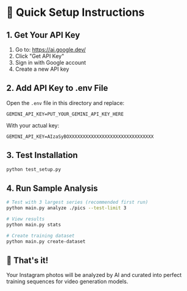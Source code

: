# 🚀 Quick Setup Instructions

## 1. Get Your API Key
1. Go to: https://ai.google.dev/
2. Click "Get API Key" 
3. Sign in with Google account
4. Create a new API key

## 2. Add API Key to .env File
Open the `.env` file in this directory and replace:
```
GEMINI_API_KEY=PUT_YOUR_GEMINI_API_KEY_HERE
```

With your actual key:
```
GEMINI_API_KEY=AIzaSyBOXXXXXXXXXXXXXXXXXXXXXXXXXXXXXXX
```

## 3. Test Installation
```bash
python test_setup.py
```

## 4. Run Sample Analysis
```bash
# Test with 3 largest series (recommended first run)
python main.py analyze ./pics --test-limit 3

# View results
python main.py stats

# Create training dataset
python main.py create-dataset
```

## 🎯 That's it! 
Your Instagram photos will be analyzed by AI and curated into perfect training sequences for video generation models.
